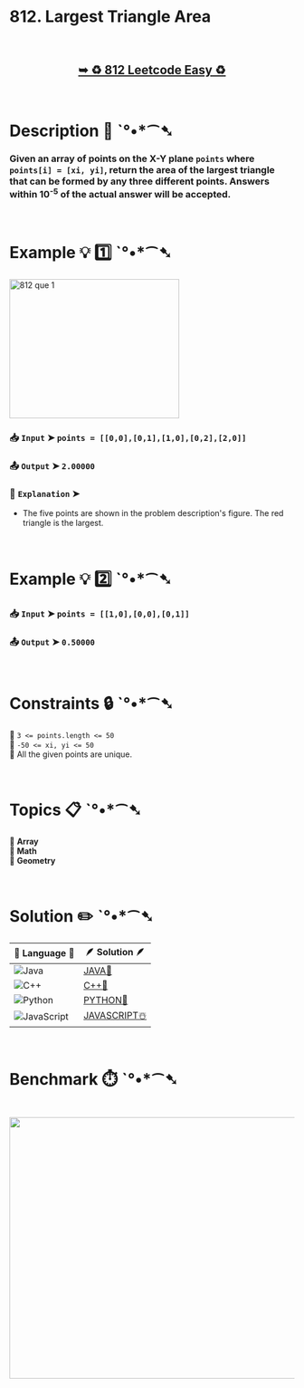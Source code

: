 # 812. Largest Triangle Area

</br>

<h2 align="center"> 

<a href="https://leetcode.com/problems/largest-triangle-area/description/?envType=daily-question&envId=2025-09-27"><strong>➥ ♻️ 812 Leetcode Easy ♻️ </strong></a>
</h2>

</br>

# Description 📜 ˋ°•*⁀➷

### Given an array of points on the X-Y plane `points` where `points[i] = [xi, yi]`, return the area of the largest triangle that can be formed by any three different points. Answers within 10<sup>-5</sup> of the actual answer will be accepted.

</br>

# Example 💡 1️⃣ ˋ°•*⁀➷

<img width="300" height="246" alt="812 que 1" src="https://github.com/user-attachments/assets/82bdd020-d691-4a46-b43b-e84025004f83" />

  ### 📥 `Input`  ➤ `points = [[0,0],[0,1],[1,0],[0,2],[2,0]]`

  ### 📤 `Output`  ➤ `2.00000`

  ### 🔦 `Explanation`  ➤

  - The five points are shown in the problem description's figure. The red triangle is the largest.

</br>

# Example 💡 2️⃣ ˋ°•*⁀➷

  ### 📥 `Input`  ➤ `points = [[1,0],[0,0],[0,1]]`

  ### 📤 `Output`  ➤ `0.50000`

</br>

# Constraints 🔒 ˋ°•*⁀➷

🔹 `3 <= points.length <= 50` </br>
🔹 `-50 <= xi, yi <= 50` </br>
🔹 All the given points are unique. </br>

</br>

# Topics 📋 ˋ°•*⁀➷

🔸 **Array** </br>
🔸 **Math** </br>
🔸 **Geometry** </br>

</br>

# Solution ✏️ ˋ°•*⁀➷

| 📒 Language 📒  | 🪶 Solution 🪶 |
| ------------- | ------------- |
|  ![Java](https://img.shields.io/badge/java-%23ED8B00.svg?style=for-the-badge&logo=openjdk&logoColor=white)  | [JAVA🍁]() |
|  ![C++](https://img.shields.io/badge/c++-%2300599C.svg?style=for-the-badge&logo=c%2B%2B&logoColor=white)  | [C++🎲]()  |
|  ![Python](https://img.shields.io/badge/python-3670A0?style=for-the-badge&logo=python&logoColor=ffdd54)    | [PYTHON🍰]() |
| ![JavaScript](https://img.shields.io/badge/javascript-%23323330.svg?style=for-the-badge&logo=javascript&logoColor=%23F7DF1E)   | [JAVASCRIPT☃️]() |

</br>

# Benchmark ⏱️ ˋ°•*⁀➷

<h1  align="center" >

<img src ="" width = "700px" height="462px" />

</h1>
